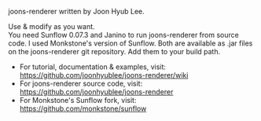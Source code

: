 joons-renderer written by Joon Hyub Lee.

Use & modify as you want.  
You need Sunflow 0.07.3 and Janino to run joons-renderer from source code. I used Monkstone's version of Sunflow. Both are available as .jar files on the joons-renderer git repository. Add them to your build path.

* For tutorial, documentation & examples, visit: https://github.com/joonhyublee/joons-renderer/wiki  
* For joons-renderer source code, visit: https://github.com/joonhyublee/joons-renderer
* For Monkstone's Sunflow fork, visit: https://github.com/monkstone/sunflow
